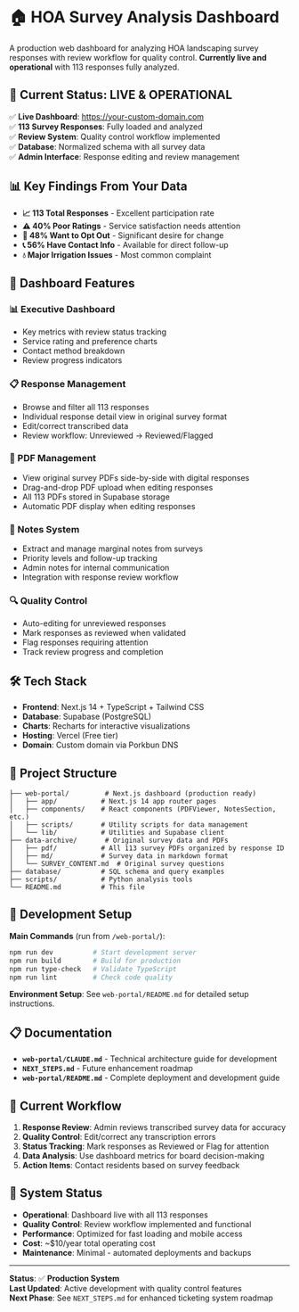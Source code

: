 # 🏠 HOA Survey Analysis Dashboard

A production web dashboard for analyzing HOA landscaping survey responses with review workflow for quality control. **Currently live and operational** with 113 responses fully analyzed.

## 🎯 **Current Status: LIVE & OPERATIONAL**

✅ **Live Dashboard**: https://your-custom-domain.com  
✅ **113 Survey Responses**: Fully loaded and analyzed  
✅ **Review System**: Quality control workflow implemented  
✅ **Database**: Normalized schema with all survey data  
✅ **Admin Interface**: Response editing and review management

## 📊 **Key Findings From Your Data**

- **📈 113 Total Responses** - Excellent participation rate
- **⚠️ 40% Poor Ratings** - Service satisfaction needs attention  
- **🏃 48% Want to Opt Out** - Significant desire for change
- **📞 56% Have Contact Info** - Available for direct follow-up
- **💧 Major Irrigation Issues** - Most common complaint

## 🚀 **Dashboard Features**

### **📊 Executive Dashboard**
- Key metrics with review status tracking
- Service rating and preference charts
- Contact method breakdown
- Review progress indicators

### **📋 Response Management**
- Browse and filter all 113 responses
- Individual response detail view in original survey format
- Edit/correct transcribed data
- Review workflow: Unreviewed → Reviewed/Flagged

### **📄 PDF Management**
- View original survey PDFs side-by-side with digital responses
- Drag-and-drop PDF upload when editing responses
- All 113 PDFs stored in Supabase storage
- Automatic PDF display when editing responses

### **📝 Notes System**
- Extract and manage marginal notes from surveys
- Priority levels and follow-up tracking
- Admin notes for internal communication
- Integration with response review workflow

### **🔍 Quality Control**
- Auto-editing for unreviewed responses
- Mark responses as reviewed when validated
- Flag responses requiring attention
- Track review progress and completion

## 🛠️ **Tech Stack**

- **Frontend**: Next.js 14 + TypeScript + Tailwind CSS
- **Database**: Supabase (PostgreSQL)
- **Charts**: Recharts for interactive visualizations
- **Hosting**: Vercel (Free tier)
- **Domain**: Custom domain via Porkbun DNS

## 📁 **Project Structure**

```
├── web-portal/         # Next.js dashboard (production ready)
│   ├── app/           # Next.js 14 app router pages
│   ├── components/    # React components (PDFViewer, NotesSection, etc.)
│   ├── scripts/       # Utility scripts for data management
│   └── lib/           # Utilities and Supabase client
├── data-archive/       # Original survey data and PDFs
│   ├── pdf/           # All 113 survey PDFs organized by response ID
│   ├── md/            # Survey data in markdown format
│   └── SURVEY_CONTENT.md  # Original survey questions
├── database/          # SQL schema and query examples
├── scripts/           # Python analysis tools
└── README.md          # This file
```

## 🔧 **Development Setup**

**Main Commands** (run from `/web-portal/`):
```bash
npm run dev          # Start development server
npm run build        # Build for production
npm run type-check   # Validate TypeScript
npm run lint         # Check code quality
```

**Environment Setup**: See `web-portal/README.md` for detailed setup instructions.

## 📋 **Documentation**

- **`web-portal/CLAUDE.md`** - Technical architecture guide for development
- **`NEXT_STEPS.md`** - Future enhancement roadmap  
- **`web-portal/README.md`** - Complete deployment and development guide

## 🔄 **Current Workflow**

1. **Response Review**: Admin reviews transcribed survey data for accuracy
2. **Quality Control**: Edit/correct any transcription errors 
3. **Status Tracking**: Mark responses as Reviewed or Flag for attention
4. **Data Analysis**: Use dashboard metrics for board decision-making
5. **Action Items**: Contact residents based on survey feedback

## 🎯 **System Status**

- **Operational**: Dashboard live with all 113 responses
- **Quality Control**: Review workflow implemented and functional  
- **Performance**: Optimized for fast loading and mobile access
- **Cost**: ~$10/year total operating cost
- **Maintenance**: Minimal - automated deployments and backups

---

**Status**: ✅ **Production System**  
**Last Updated**: Active development with quality control features  
**Next Phase**: See `NEXT_STEPS.md` for enhanced ticketing system roadmap